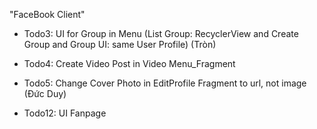 "FaceBook Client" 

- Todo3: UI for Group in Menu (List Group: RecyclerView and Create Group and Group UI: same User Profile) (Tròn)

- Todo4: Create Video Post in Video Menu_Fragment

- Todo5: Change Cover Photo in EditProfile Fragment to url, not image (Đức Duy)

- Todo12: UI Fanpage
